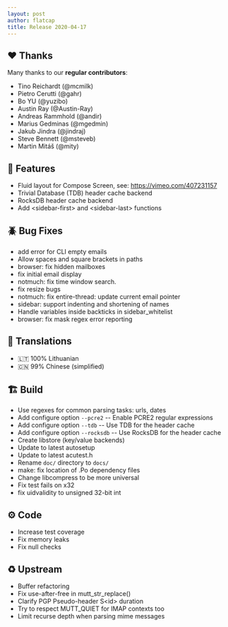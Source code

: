 ```yaml
---
layout: post
author: flatcap
title: Release 2020-04-17
---
```


## :heart: Thanks

Many thanks to our **regular contributors**:
- Tino Reichardt (@mcmilk)
- Pietro Cerutti (@gahr)
- Bo YU (@yuzibo)
- Austin Ray (@Austin-Ray)
- Andreas Rammhold (@andir)
- Marius Gedminas (@mgedmin)
- Jakub Jindra (@jindraj)
- Steve Bennett (@msteveb)
- Martin Mitáš (@mity)

## :gift: Features

- Fluid layout for Compose Screen, see: https://vimeo.com/407231157
- Trivial Database (TDB) header cache backend
- RocksDB header cache backend
- Add \<sidebar-first\> and \<sidebar-last\> functions

## :beetle: Bug Fixes

- add error for CLI empty emails
- Allow spaces and square brackets in paths
- browser: fix hidden mailboxes
- fix initial email display
- notmuch: fix time window search.
- fix resize bugs
- notmuch: fix entire-thread: update current email pointer
- sidebar: support indenting and shortening of names
- Handle variables inside backticks in sidebar_whitelist
- browser: fix mask regex error reporting

## :black_flag: Translations

- :lithuania: 100% Lithuanian
- :cn: 99% Chinese (simplified)

## :building_construction: Build

- Use regexes for common parsing tasks: urls, dates
- Add configure option `--pcre2` -- Enable PCRE2 regular expressions
- Add configure option `--tdb` -- Use TDB for the header cache
- Add configure option `--rocksdb` -- Use RocksDB for the header cache
- Create libstore (key/value backends)
- Update to latest autosetup
- Update to latest acutest.h
- Rename `doc/` directory to `docs/`
- make: fix location of .Po dependency files
- Change libcompress to be more universal
- Fix test fails on х32
- fix uidvalidity to unsigned 32-bit int

## :gear: Code

- Increase test coverage
- Fix memory leaks
- Fix null checks

## :recycle: Upstream

- Buffer refactoring
- Fix use-after-free in mutt_str_replace()
- Clarify PGP Pseudo-header S\<id\> duration
- Try to respect MUTT_QUIET for IMAP contexts too
- Limit recurse depth when parsing mime messages

